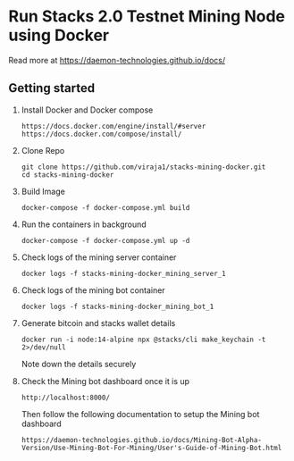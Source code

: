 # Run Stacks 2.0 Testnet Mining Node using Docker
Read more at https://daemon-technologies.github.io/docs/

## Getting started

1) Install Docker and Docker compose

   ```
   https://docs.docker.com/engine/install/#server
   https://docs.docker.com/compose/install/
   ```
   
2) Clone Repo
   
   ```
   git clone https://github.com/viraja1/stacks-mining-docker.git
   cd stacks-mining-docker
   ```
   
3) Build Image

   ```
   docker-compose -f docker-compose.yml build
   ```
   
4) Run the containers in background

   ```
   docker-compose -f docker-compose.yml up -d
   ```   
   
5) Check logs of the mining server container

   ```
   docker logs -f stacks-mining-docker_mining_server_1
   ```
   
6) Check logs of the mining bot container

   ```
   docker logs -f stacks-mining-docker_mining_bot_1
   ```
   
7) Generate bitcoin and stacks wallet details

   ```
   docker run -i node:14-alpine npx @stacks/cli make_keychain -t 2>/dev/null
   ```
   
   Note down the details securely
   
8) Check the Mining bot dashboard once it is up
   ```
   http://localhost:8000/
   ```
   
   Then follow the following documentation to setup the Mining bot dashboard
   ```
   https://daemon-technologies.github.io/docs/Mining-Bot-Alpha-Version/Use-Mining-Bot-For-Mining/User's-Guide-of-Mining-Bot.html
   ```
